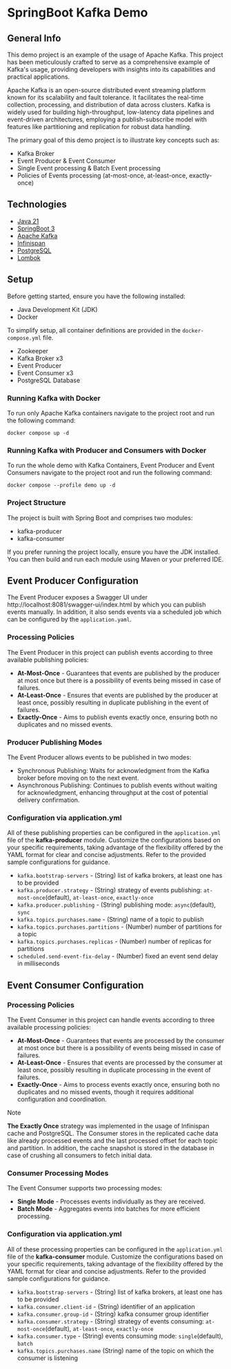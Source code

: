 # SpringBoot Kafka Demo

## General Info

This demo project is an example of the usage of Apache Kafka. This project has been meticulously crafted to serve as a comprehensive example of Kafka's usage, providing developers with insights into its capabilities and practical applications.

Apache Kafka is an open-source distributed event streaming platform known for its scalability and fault tolerance. It facilitates the real-time collection, processing, and distribution of data across clusters. Kafka is widely used for building high-throughput, low-latency data pipelines and event-driven architectures, employing a publish-subscribe model with features like partitioning and replication for robust data handling.

The primary goal of this demo project is to illustrate key concepts such as:
- Kafka Broker
- Event Producer & Event Consumer
- Single Event processing & Batch Event processing
- Policies of Events processing (at-most-once, at-least-once, exactly-once)

## Technologies
- [Java 21](https://openjdk.org/projects/jdk/21/)
- [SpringBoot 3](https://spring.io/projects/spring-boot)
- [Apache Kafka](https://kafka.apache.org)
- [Infinispan](https://infinispan.org)
- [PostgreSQL](https://www.postgresql.org)
- [Lombok](https://projectlombok.org)

## Setup

Before getting started, ensure you have the following installed:
- Java Development Kit (JDK)
- Docker

To simplify setup, all container definitions are provided in the `docker-compose.yml` file.
- Zookeeper
- Kafka Broker x3
- Event Producer
- Event Consumer x3
- PostgreSQL Database

### Running Kafka with Docker
To run only Apache Kafka containers navigate to the project root and run the following command:
```shell
docker compose up -d
```

### Running Kafka with Producer and Consumers with Docker
To run the whole demo with Kafka Containers, Event Producer and Event Consumers navigate to the project root and run the following command:
```shell
docker compose --profile demo up -d
```

### Project Structure
The project is built with Spring Boot and comprises two modules:
- kafka-producer
- kafka-consumer

If you prefer running the project locally, ensure you have the JDK installed. You can then build and run each module using Maven or your preferred IDE.

## Event Producer Configuration

The Event Producer exposes a Swagger UI under http://localhost:8081/swagger-ui/index.html by which you can publish events manually. In addition, it also sends events via a scheduled job which can be configured by the `application.yaml`.

### Processing Policies
The Event Producer in this project can publish events according to three available publishing policies:
- **At-Most-Once** - Guarantees that events are published by the producer at most once but there is a possibility of events being missed in case of failures.
- **At-Least-Once** - Ensures that events are published by the producer at least once, possibly resulting in duplicate publishing in the event of failures.
- **Exactly-Once** - Aims to publish events exactly once, ensuring both no duplicates and no missed events.

### Producer Publishing Modes
The Event Producer allows events to be published in two modes:
- Synchronous Publishing: Waits for acknowledgment from the Kafka broker before moving on to the next event.
- Asynchronous Publishing: Continues to publish events without waiting for acknowledgment, enhancing throughput at the cost of potential delivery confirmation.

### Configuration via application.yml
All of these publishing properties can be configured in the `application.yml` file of the **kafka-producer** module. Customize the configurations based on your specific requirements, taking advantage of the flexibility offered by the YAML format for clear and concise adjustments. Refer to the provided sample configurations for guidance.
- `kafka.bootstrap-servers` - (String) list of kafka brokers, at least one has to be provided
- `kafka.producer.strategy` - (String) strategy of events publishing: `at-most-once`(default), `at-least-once`, `exactly-once`
- `kafka.producer.publishing` - (String) publishing mode: `async`(default), `sync`
- `kafka.topics.purchases.name` - (String) name of a topic to publish
- `kafka.topics.purchases.partitions` - (Number) number of partitions for a topic
- `kafka.topics.purchases.replicas` - (Number) number of replicas for partitions
- `scheduled.send-event-fix-delay` - (Number) fixed an event send delay in milliseconds

## Event Consumer Configuration

### Processing Policies
The Event Consumer in this project can handle events according to three available processing policies:
- **At-Most-Once** - Guarantees that events are processed by the consumer at most once but there is a possibility of events being missed in case of failures.
- **At-Least-Once** - Ensures that events are processed by the consumer at least once, possibly resulting in duplicate processing in the event of failures.
- **Exactly-Once** - Aims to process events exactly once, ensuring both no duplicates and no missed events, though it requires additional configuration and coordination.

> [!NOTE]  
> **The Exactly Once** strategy was implemented in the usage of Infinispan cache and PostgreSQL. The Consumer stores in the replicated cache data like already processed events and the last processed offset for each topic and partition. In addition, the cache snapshot is stored in the database in case of crushing all consumers to fetch initial data.

### Consumer Processing Modes
The Event Consumer supports two processing modes:
- **Single Mode** - Processes events individually as they are received.
- **Batch Mode** - Aggregates events into batches for more efficient processing.

### Configuration via application.yml
All of these processing properties can be configured in the `application.yml` file of the **kafka-consumer** module. Customize the configurations based on your specific requirements, taking advantage of the flexibility offered by the YAML format for clear and concise adjustments. Refer to the provided sample configurations for guidance.
- `kafka.bootstrap-servers` - (String) list of kafka brokers, at least one has to be provided
- `kafka.consumer.client-id` - (String) identifier of an application
- `kafka.consumer.group-id` - (String) kafka consumer group identifier
- `kafka.consumer.strategy` - (String) strategy of events consuming: `at-most-once`(default), `at-least-once`, `exactly-once`
- `kafka.consumer.type` - (String) events consuming mode: `single`(default), `batch`
- `kafka.topics.purchases.name` (String) name of the topic on which the consumer is listening
